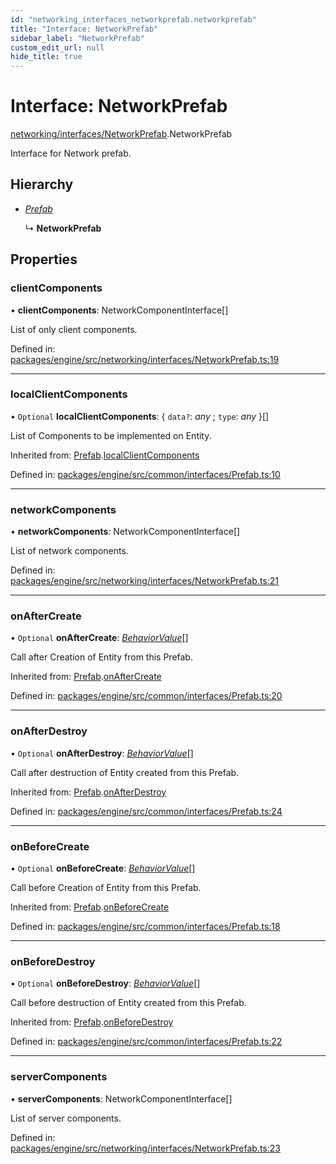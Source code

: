 ```yaml
---
id: "networking_interfaces_networkprefab.networkprefab"
title: "Interface: NetworkPrefab"
sidebar_label: "NetworkPrefab"
custom_edit_url: null
hide_title: true
---
```


# Interface: NetworkPrefab

[networking/interfaces/NetworkPrefab](../modules/networking_interfaces_networkprefab.md).NetworkPrefab

Interface for Network prefab.

## Hierarchy

* [*Prefab*](common_interfaces_prefab.prefab.md)

  ↳ **NetworkPrefab**

## Properties

### clientComponents

• **clientComponents**: NetworkComponentInterface[]

List of only client components.

Defined in: [packages/engine/src/networking/interfaces/NetworkPrefab.ts:19](https://github.com/xr3ngine/xr3ngine/blob/716a06460/packages/engine/src/networking/interfaces/NetworkPrefab.ts#L19)

___

### localClientComponents

• `Optional` **localClientComponents**: { `data?`: *any* ; `type`: *any*  }[]

List of Components to be implemented on Entity.

Inherited from: [Prefab](common_interfaces_prefab.prefab.md).[localClientComponents](common_interfaces_prefab.prefab.md#localclientcomponents)

Defined in: [packages/engine/src/common/interfaces/Prefab.ts:10](https://github.com/xr3ngine/xr3ngine/blob/716a06460/packages/engine/src/common/interfaces/Prefab.ts#L10)

___

### networkComponents

• **networkComponents**: NetworkComponentInterface[]

List of network components.

Defined in: [packages/engine/src/networking/interfaces/NetworkPrefab.ts:21](https://github.com/xr3ngine/xr3ngine/blob/716a06460/packages/engine/src/networking/interfaces/NetworkPrefab.ts#L21)

___

### onAfterCreate

• `Optional` **onAfterCreate**: [*BehaviorValue*](common_interfaces_behaviorvalue.behaviorvalue.md)[]

Call after Creation of Entity from this Prefab.

Inherited from: [Prefab](common_interfaces_prefab.prefab.md).[onAfterCreate](common_interfaces_prefab.prefab.md#onaftercreate)

Defined in: [packages/engine/src/common/interfaces/Prefab.ts:20](https://github.com/xr3ngine/xr3ngine/blob/716a06460/packages/engine/src/common/interfaces/Prefab.ts#L20)

___

### onAfterDestroy

• `Optional` **onAfterDestroy**: [*BehaviorValue*](common_interfaces_behaviorvalue.behaviorvalue.md)[]

Call after destruction of Entity created from this Prefab.

Inherited from: [Prefab](common_interfaces_prefab.prefab.md).[onAfterDestroy](common_interfaces_prefab.prefab.md#onafterdestroy)

Defined in: [packages/engine/src/common/interfaces/Prefab.ts:24](https://github.com/xr3ngine/xr3ngine/blob/716a06460/packages/engine/src/common/interfaces/Prefab.ts#L24)

___

### onBeforeCreate

• `Optional` **onBeforeCreate**: [*BehaviorValue*](common_interfaces_behaviorvalue.behaviorvalue.md)[]

Call before Creation of Entity from this Prefab.

Inherited from: [Prefab](common_interfaces_prefab.prefab.md).[onBeforeCreate](common_interfaces_prefab.prefab.md#onbeforecreate)

Defined in: [packages/engine/src/common/interfaces/Prefab.ts:18](https://github.com/xr3ngine/xr3ngine/blob/716a06460/packages/engine/src/common/interfaces/Prefab.ts#L18)

___

### onBeforeDestroy

• `Optional` **onBeforeDestroy**: [*BehaviorValue*](common_interfaces_behaviorvalue.behaviorvalue.md)[]

Call before destruction of Entity created from this Prefab.

Inherited from: [Prefab](common_interfaces_prefab.prefab.md).[onBeforeDestroy](common_interfaces_prefab.prefab.md#onbeforedestroy)

Defined in: [packages/engine/src/common/interfaces/Prefab.ts:22](https://github.com/xr3ngine/xr3ngine/blob/716a06460/packages/engine/src/common/interfaces/Prefab.ts#L22)

___

### serverComponents

• **serverComponents**: NetworkComponentInterface[]

List of server components.

Defined in: [packages/engine/src/networking/interfaces/NetworkPrefab.ts:23](https://github.com/xr3ngine/xr3ngine/blob/716a06460/packages/engine/src/networking/interfaces/NetworkPrefab.ts#L23)
